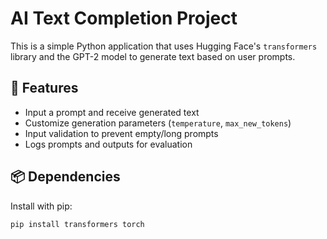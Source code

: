 # AI Text Completion Project

This is a simple Python application that uses Hugging Face's `transformers` library and the GPT-2 model to generate text based on user prompts.

## 🔧 Features
- Input a prompt and receive generated text
- Customize generation parameters (`temperature`, `max_new_tokens`)
- Input validation to prevent empty/long prompts
- Logs prompts and outputs for evaluation

## 📦 Dependencies

Install with pip:
```bash
pip install transformers torch

